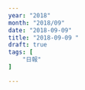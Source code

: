 ```yaml
---
year: "2018"
month: "2018/09"
date: "2018-09-09"
title: "2018-09-09 "
draft: true
tags: [
    "日報"
]

---
```


